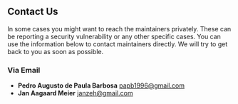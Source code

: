 ## Contact Us

In some cases you might want to reach the maintainers privately. These can be reporting a security vulnerability or any other specific cases.
You can use the information below to contact maintainers directly. We will try to get back to you as soon as possible.

### Via Email

- **Pedro Augusto de Paula Barbosa** papb1996@gmail.com
- **Jan Aagaard Meier** janzeh@gmail.com
